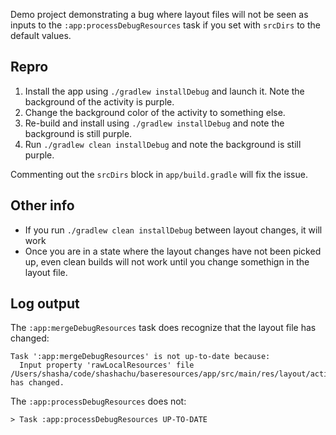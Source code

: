 Demo project demonstrating a bug where layout files will not be seen as inputs to the `:app:processDebugResources` task if you set with `srcDirs` to the default values.

## Repro
1. Install the app using `./gradlew installDebug` and launch it. Note the background of the activity is purple.
2. Change the background color of the activity to something else.
3. Re-build and install using `./gradlew installDebug` and note the background is still purple.
4. Run `./gradlew clean installDebug` and note the background is still purple.

Commenting out the `srcDirs` block in `app/build.gradle` will fix the issue.

## Other info
* If you run `./gradlew clean installDebug` between layout changes, it will work
* Once you are in a state where the layout changes have not been picked up, even clean builds will not work until you change somethign in the layout file.

## Log output
The `:app:mergeDebugResources` task does recognize that the layout file has changed:
```
Task ':app:mergeDebugResources' is not up-to-date because:
  Input property 'rawLocalResources' file /Users/shasha/code/shashachu/baseresources/app/src/main/res/layout/activity_main.xml has changed.
```

The `:app:processDebugResources` does not:
```
> Task :app:processDebugResources UP-TO-DATE
```
